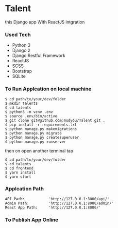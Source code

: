 # Talent
this Django app With ReactJS intgration

### Used Tech
- Python 3
- Django 2
- Django Restful Framework
- ReactJS
- SCSS
- Bootstrap
- SQLite


### To Run Applcation on local machine

```
$ cd path/to/your/dev/folder
$ mkdir talents
$ cd talents
$ python3 -m venv .env
$ source .env/bin/active
$ git clone git@github.com:mudyou/Talent.git .
$ pip install -r requirements.txt
$ python manage.py makemigrations
$ python manage.py migrate
$ python manage.py createsuperuser
$ python manage.py runserver
```

then on open another terminal tap

```
$ cd path/to/your/dev/folder
$ cd talents
$ cd frontend
$ yarn install
$ yarn start
```

### Applcation Path

```
API Path:           'http://127.0.0.1:8000/api/'
Admin Path:         'http://127.0.0.1:8000/admin/'
React App Path:     'http://127.0.0.1:8000/'
```

### To Publish App Online

```
```
